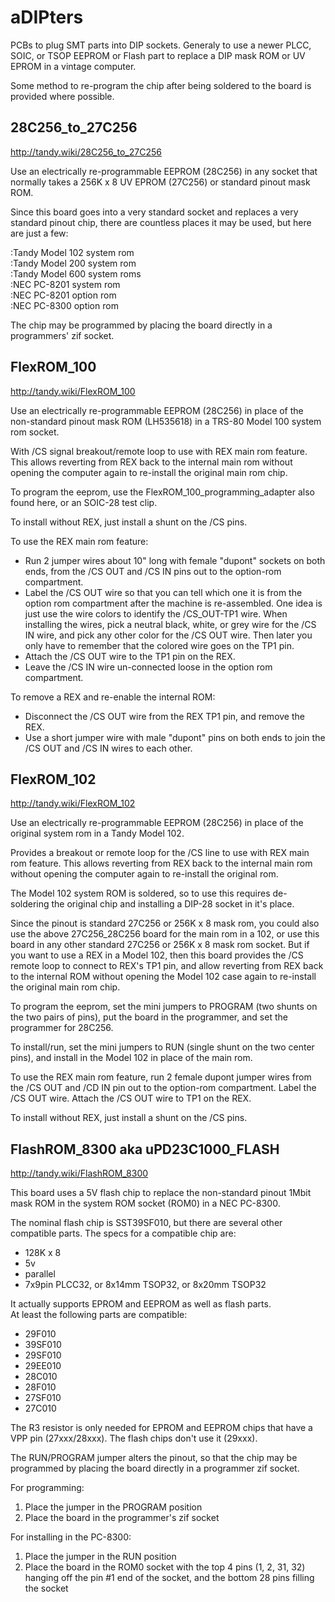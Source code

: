 # aDIPters
PCBs to plug SMT parts into DIP sockets. Generaly to use a newer PLCC, SOIC, or TSOP EEPROM or Flash part to replace a DIP mask ROM or UV EPROM in a vintage computer.

Some method to re-program the chip after being soldered to the board is provided where possible.

## 28C256_to_27C256
http://tandy.wiki/28C256_to_27C256

Use an electrically re-programmable EEPROM (28C256) in any socket that normally takes a 256K x 8 UV EPROM (27C256) or standard pinout mask ROM.

Since this board goes into a very standard socket and replaces a very standard pinout chip, there are countless places it may be used, but here are just a few:

:Tandy Model 102 system rom  
:Tandy Model 200 system rom  
:Tandy Model 600 system roms  
:NEC PC-8201 system rom  
:NEC PC-8201 option rom  
:NEC PC-8300 option rom

The chip may be programmed by placing the board directly in a programmers' zif socket.

## FlexROM_100
http://tandy.wiki/FlexROM_100

Use an electrically re-programmable EEPROM (28C256) in place of the non-standard pinout mask ROM (LH535618) in a TRS-80 Model 100 system rom socket.

With /CS signal breakout/remote loop to use with REX main rom feature. This allows reverting from REX back to the internal main rom without opening the computer again to re-install the original main rom chip.

To program the eeprom, use the FlexROM_100_programming_adapter also found here, or an SOIC-28 test clip.

To install without REX, just install a shunt on the /CS pins.

To use the REX main rom feature:  
* Run 2 jumper wires about 10" long with female "dupont" sockets on both ends, from the /CS OUT and /CS IN pins out to the option-rom compartment.  
* Label the /CS OUT wire so that you can tell which one it is from the option rom compartment after the machine is re-assembled. One idea is just use the wire colors to identify the /CS_OUT-TP1 wire. When installing the wires, pick a neutral black, white, or grey wire for the /CS IN wire, and pick any other color for the /CS OUT wire. Then later you only have to remember that the colored wire goes on the TP1 pin.  
* Attach the /CS OUT wire to the TP1 pin on the REX.  
* Leave the /CS IN wire un-connected loose in the option rom compartment.

To remove a REX and re-enable the internal ROM:  
* Disconnect the /CS OUT wire from the REX TP1 pin, and remove the REX.  
* Use a short jumper wire with male "dupont" pins on both ends to join the /CS OUT and /CS IN wires to each other.


## FlexROM_102
http://tandy.wiki/FlexROM_102

Use an electrically re-programmable EEPROM (28C256) in place of the original system rom in a Tandy Model 102.

Provides a breakout or remote loop for the /CS line to use with REX main rom feature. This allows reverting from REX back to the internal main rom without opening the computer again to re-install the original rom.

The Model 102 system ROM is soldered, so to use this requires de-soldering the original chip and installing a DIP-28 socket in it's place.

Since the pinout is standard 27C256 or 256K x 8 mask rom, you could also use the above 27C256_28C256 board for the main rom in a 102, or use this board in any other standard 27C256 or 256K x 8 mask rom socket. But if you want to use a REX in a Model 102, then this board provides the /CS remote loop to connect to REX's TP1 pin, and allow reverting from REX back to the internal ROM without opening the Model 102 case again to re-install the original main rom chip.

To program the eeprom, set the mini jumpers to PROGRAM (two shunts on the two pairs of pins), put the board in the programmer, and set the programmer for 28C256.

To install/run, set the mini jumpers to RUN (single shunt on the two center pins), and install in the Model 102 in place of the main rom.

To use the REX main rom feature, run 2 female dupont jumper wires from the /CS OUT and /CD IN pin out to the option-rom compartment. Label the /CS OUT wire. Attach the /CS OUT wire to TP1 on the REX.

To install without REX, just install a shunt on the /CS pins.

## FlashROM_8300 aka uPD23C1000_FLASH
http://tandy.wiki/FlashROM_8300

This board uses a 5V flash chip to replace the non-standard pinout 1Mbit mask ROM in the system ROM socket (ROM0) in a NEC PC-8300.

The nominal flash chip is SST39SF010, but there are several other compatible parts. The specs for a compatible chip are:
* 128K x 8  
* 5v  
* parallel  
* 7x9pin PLCC32, or 8x14mm TSOP32, or 8x20mm TSOP32  

It actually supports EPROM and EEPROM as well as flash parts.  
At least the following parts are compatible:  
* 29F010  
* 39SF010  
* 29SF010  
* 29EE010  
* 28C010  
* 28F010  
* 27SF010  
* 27C010  

The R3 resistor is only needed for EPROM and EEPROM chips that have a VPP pin (27xxx/28xxx). The flash chips don't use it (29xxx).

The RUN/PROGRAM jumper alters the pinout, so that the chip may be programmed by placing the board directly in a programmer zif socket.

For programming:  
1. Place the jumper in the PROGRAM position  
1. Place the board in the programmer's zif socket  

For installing in the PC-8300:  
1. Place the jumper in the RUN position  
1. Place the board in the ROM0 socket with the top 4 pins (1, 2, 31, 32) hanging off the pin #1 end of the socket, and the bottom 28 pins filling the socket  
